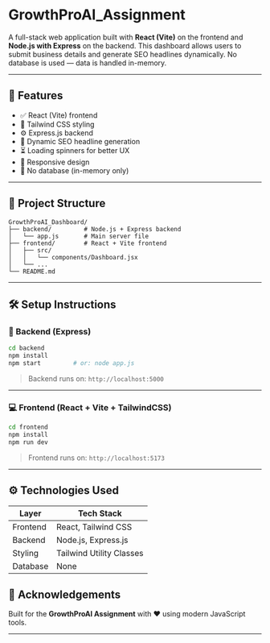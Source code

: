 # GrowthProAI_Assignment 

A full-stack web application built with **React (Vite)** on the frontend and **Node.js with Express** on the backend. This dashboard allows users to submit business details and generate SEO headlines dynamically. No database is used — data is handled in-memory.

---

## 🚀 Features

- ✅ React (Vite) frontend  
- 🎨 Tailwind CSS styling  
- ⚙️ Express.js backend  
- 🔄 Dynamic SEO headline generation  
- ⏳ Loading spinners for better UX  
- 📱 Responsive design  
- 🧪 No database (in-memory only)

---

## 📁 Project Structure

```
GrowthProAI_Dashboard/
├── backend/         # Node.js + Express backend
│   └── app.js       # Main server file
├── frontend/        # React + Vite frontend
│   ├── src/
│   │   └── components/Dashboard.jsx
│   └── ...
└── README.md
```

---

## 🛠️ Setup Instructions

### 🔧 Backend (Express)

```bash
cd backend
npm install
npm start         # or: node app.js
```

> Backend runs on: `http://localhost:5000`

---

### 💻 Frontend (React + Vite + TailwindCSS)

```bash
cd frontend
npm install
npm run dev
```

> Frontend runs on: `http://localhost:5173`

---

## ⚙️ Technologies Used

| Layer     | Tech Stack               |
|-----------|--------------------------|
| Frontend  | React, Tailwind CSS |
| Backend   | Node.js, Express.js       |
| Styling   | Tailwind Utility Classes  |
| Database  | None                      |


## 🙌 Acknowledgements

Built for the **GrowthProAI Assignment** with ❤️ using modern JavaScript tools.

---
